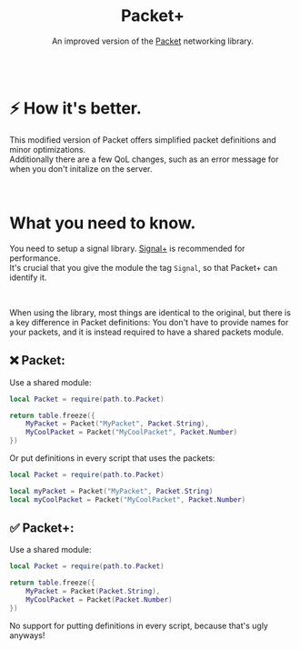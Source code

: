 <div align="center">
<h1>Packet+</h1>
An improved version of the <a target="_blank" href="https://devforum.roblox.com/t/3573907">Packet</a> networking library.
</div>
<br>
​<br>
<br>

# ⚡ How it's better.
This modified version of Packet offers simplified packet definitions and minor optimizations.<br>
Additionally there are a few QoL changes, such as an error message for when you don't initalize on the server.

<br>

# What you need to know.
You need to setup a signal library.
<a target="_blank" href="https://github.com/AlexanderLindholt/SignalPlus">Signal+</a> is recommended for performance.<br>
It's crucial that you give the module the tag `Signal`, so that Packet+ can identify it.

<br>

When using the library, most things are identical to the original, but there is a key difference in Packet definitions:
You don't have to provide names for your packets, and it is instead required to have a shared packets module.

## ❌ Packet:
Use a shared module:
```lua
local Packet = require(path.to.Packet)

return table.freeze({
	MyPacket = Packet("MyPacket", Packet.String),
	MyCoolPacket = Packet("MyCoolPacket", Packet.Number)
})
```
Or put definitions in every script that uses the packets:
```lua
local Packet = require(path.to.Packet)

local myPacket = Packet("MyPacket", Packet.String)
local myCoolPacket = Packet("MyCoolPacket", Packet.Number)
```

## ✅ Packet+:
Use a shared module:
```lua
local Packet = require(path.to.Packet)

return table.freeze({
	MyPacket = Packet(Packet.String),
	MyCoolPacket = Packet(Packet.Number)
})
```
No support for putting definitions in every script, because that's ugly anyways!
